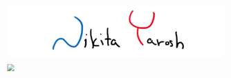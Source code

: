 ![Header](https://github.com/THRUWOL/THRUWOL/blob/main/assets/header.png)

<a href="https://discordapp.com/users/yaroshnv#1955/"><img src="https://img.shields.io/badge/Discord-7289DA?style=for-the-badge&logo=discord&logoColor=white"></a>

